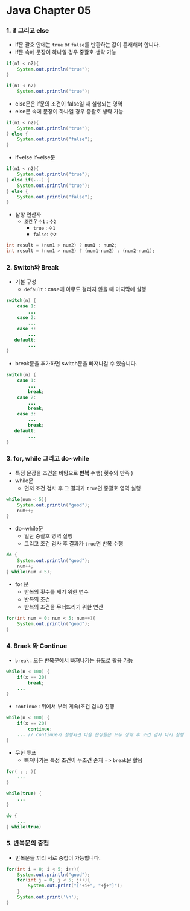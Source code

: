 # Java Chapter 05

### 1. if 그리고 else

- if문 괄호 안에는 `true` or `false`를 반환하는 값이 존재해야 합니다.
- if문 속에 문장이 하나일 경우 중괄호 생략 가능

```java
if(n1 < n2){
	System.out.println("true");
}

if(n1 < n2)
	System.out.println("true");
```

- else문은 if문의 조건이 false일 때 실행되는 영역
- else문 속에 문장이 하나일 경우 중괄호 생략 가능

```java
if(n1 < n2){
	System.out.println("true");
} else {
	System.out.println("false");
}
```

- if~else if~else문

```java
if(n1 < n2){
	System.out.println("true");
} else if(...) {
	System.out.println("true");
} else {
	System.out.println("false");
}
```

- 삼항 연산자
  - `조건` ? `수1` : `수2`
    - `true` : `수1`
    - `false`: `수2`

```java
int result = (num1 > num2) ? num1 : num2;
int result = (num1 > num2) ? (num1-num2) : (num2-num1);
```



### 2. Switch와 Break

- 기본 구성
  - `default` : case에 아무도 걸리지 않을 때 마지막에 실행

```java
switch(n) {
    case 1:
        ...
	case 2:
        ...
    case 3:
        ...
   default:
        ...            
}
```

- break문을 추가하면 switch문을 빠져나갈 수 있습니다.

```java
switch(n) {
    case 1:
        ...
        break;
	case 2:
        ...
        break;
    case 3:
        ...
        break;
   default:
        ...            
}
```

### 

### 3. for, while 그리고 do~while

- 특정 문장을 조건을 바탕으로 **반복** 수행( 횟수와 만족 )
- while문
  - 먼저 조건 검사 후 그 결과가 `true`면 중괄호 영역 실행

```java
while(num < 5){
	System.out.println("good");
	num++;
}
```

- do~while문
  - 일단 중괄호 영역 실행
  - 그리고 조건 검사 후 결과가 `true`면 반복 수행

```java
do {
	System.out.println("good");
	num++;
} while(num < 5);
```

- for 문
  - 반복의 횟수를 세기 위한 변수
  - 반복의 조건
  - 반복의 조건을 무너뜨리기 위한 연산

```JAVA
for(int num = 0; num < 5; num++){
	System.out.println("good");
}
```



### 4. Braek 와 Continue

- `break` : 모든 반복분에서 빠져나가는 용도로 활용 가능

```java
while(n < 100) {
	if(x == 20)
		break;
    ...
}
```

- `continue` : 위에서 부터 계속(조건 검사) 진행

```java
while(n < 100) {
	if(x == 20)
		continue;
    ... // continue가 실행되면 다음 문장들은 모두 생략 후 조건 검사 다시 실행
}
```

- 무한 루프
  - 빠져나가는 특정 조건이 무조건 존재 => `break`문 활용

```java
for( ; ; ){
	...
}

while(true) {
    ...
}

do {
    ...
} while(true)
```



### 5. 반복문의 중첩

- 반복문들 끼리 서로 중첩이 가능합니다.

```java
for(int i = 0; i < 5; i++){
	System.out.println("good");
    for(int j = 0; j < 5; j++){
		System.out.print("["+i+", "+j+"]");
	}
    System.out.print('\n');
}
```

